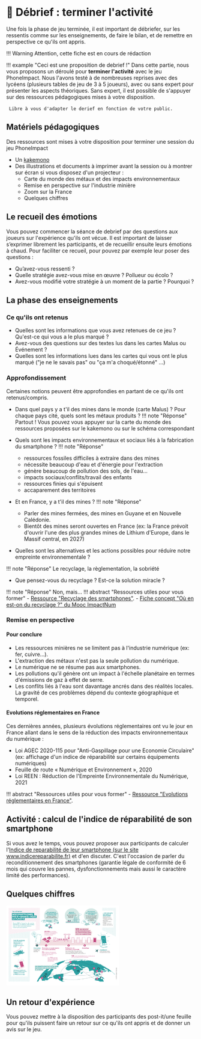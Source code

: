 # 🚧 Débrief : terminer l'activité
Une fois la phase de jeu terminée, il est important de débriefer, sur les ressentis comme sur les enseignements, de faire le bilan, et de remettre en perspective ce qu'ils ont appris.

!!! Warning
    Attention, cette fiche est en cours de rédaction

!!! example "Ceci est une proposition de debrief !"
      Dans cette partie, nous vous proposons un déroulé pour **terminer l'activité** avec le jeu PhoneImpact.
      Nous l'avons testé à de nombreuses reprises avec des lycéens (plusieurs tables de jeu de 3 à 5 joueurs), avec ou sans expert pour présenter les aspects théoriques. Sans expert, il est possible de s'appuyer sur des ressources pédagogiques mises à votre disposition.

     Libre à vous d'adapter le derief en fonction de votre public.

## Matériels pédagogiques

Des ressources sont mises à votre disposition pour terminer une session du jeu PhoneImpact

- Un [kakemono](./Kakemonos/kakemonoDebriefPhoneImpact.pdf)
- Des illustrations et documents à imprimer avant la session ou à montrer sur écran si vous disposez d'un projecteur :  
    - Carte du monde des métaux et des impacts environnementaux
    - Remise en perspective sur l'industrie minière
    - Zoom sur la France
    - Quelques chiffres

    
## Le recueil des émotions
Vous pouvez commencer la séance de debrief par des questions aux joueurs sur l'expérience qu'ils ont vécue. Il est important de laisser s’exprimer librement les participants, et de recueillir ensuite leurs émotions à chaud. Pour faciliter ce recueil, pour pouvez par exemple leur poser des questions :

- Qu’avez-vous ressenti ?
- Quelle stratégie avez-vous mise en œuvre ? Pollueur ou écolo ?
- Avez-vous modifié votre stratégie à un moment de la partie ? Pourquoi ?


## La phase des enseignements
### Ce qu'ils ont retenus

- Quelles sont les informations que vous avez retenues de ce jeu ? Qu'est-ce qui vous a le plus marqué ?
- Avez-vous des questions sur des textes lus dans les cartes Malus ou Événement ?
- Quelles sont les informations lues dans les cartes qui vous ont le plus marqué ("je ne le savais pas" ou "ça m'a choqué/étonné" ...)

### Approfondissement 
Certaines notions peuvent être approfondies en partant de ce qu'ils ont retenus/compris.
 
- Dans quel pays y a t'il des mines dans le monde (carte Malus) ? Pour chaque pays cité, quels sont les métaux produits ?
!!! note "Réponse"
    Partout ! Vous pouvez vous appuyer sur la carte du monde des ressources proposées sur le kakemono ou sur le schéma correspondant

- Quels sont les impacts environnementaux et sociaux liés à la fabrication du smartphone ?
!!! note "Réponse"
    - ressources fossiles difficiles à extraire dans des mines
    - nécessite beaucoup d'eau et d'énergie pour l'extraction
    - génère beaucoup de pollution des sols, de l'eau...
    - impacts sociaux/conflits/travail des enfants
    - ressources finies qui s'épuisent
    - accaparement des territoires 

- Et en France, y a t'il des mines ? 
!!! note "Réponse"
    - Parler des mines fermées, des mines en Guyane et en Nouvelle Calédonie.
    - Bientôt des mines seront ouvertes en France (ex: la France prévoit d'ouvrir l'une des plus grandes mines de Lithium d'Europe, dans le Massif central, en 2027)

- Quelles sont les alternatives et les actions possibles pour réduire notre empreinte environnementale ?

!!! note "Réponse"
    Le recyclage, la règlementation, la sobriété

- Que pensez-vous du recyclage ? Est-ce la solution miracle ?

!!! note "Réponse"
      Non, mais...
!!! abstract "Ressources utiles pour vous former"
    - [Ressource "Recyclage des smartphones"](../Ressources/Recyclage.md).
    - [Fiche concept "Où en est-on du recyclage ?" du Mooc ImpactNum](https://learninglab.gitlabpages.inria.fr/mooc-impacts-num/mooc-impacts-num-ressources/Partie2/FichesConcept/FC2.3.3-Recyclage-MoocImpactNum.html)

### Remise en perspective
#### Pour conclure

- Les ressources minières ne se limitent pas à l'industrie numérique (ex: fer, cuivre...).
- L'extraction des métaux n'est pas la seule pollution du numérique.
- Le numérique ne se résume pas aux smartphones.
- Les pollutions qu'il génère ont un impact à l'échelle planétaire en termes d'émissions de gaz à effet de serre.
- Les conflits liés à l'eau sont davantage ancrés dans des réalités locales. La gravité de ces problèmes dépend du contexte géographique et temporel.

#### Evolutions réglementaires en France
Ces dernières années, plusieurs évolutions réglementaires ont vu le jour en France allant dans le sens de la réduction des impacts environnementaux du numérique :

- Loi AGEC 2020-115 pour "Anti-Gaspillage pour une Economie Circulaire" (ex: affichage d'un indice de réparabilité sur certains équipements numériques)
- Feuille de route « Numérique et Environnement », 2020
- Loi REEN : Réduction de l'Empreinte Environnementale du Numérique, 2021

!!! abstract "Ressources utiles pour vous former"
    - [Ressource "Evolutions réglementaires en France"](../Ressources/Evolutions_reglementaires.md).

## Activité : calcul de l'indice de réparabilité de son smartphone
Si vous avez le temps, vous pouvez proposer aux participants de calculer l'[Indice de reparabilité de leur smartphone (sur le site www.indicereparabilite.fr)](https://www.indicereparabilite.fr/) et d'en discuter.
C'est l'occasion de parler du reconditionnement des smartphones (garantie légale de conformité de 6 mois qui couvre les pannes, dysfonctionnements mais aussi le caractère limité des performances).


## Quelques chiffres

<a href="Illustrations/ADEME-smartphone_Illu_infographie.png"><img src="Illustrations/ADEME-smartphone_Illu_infographie.png" width="300"/></a>

## Un retour d'expérience
Vous pouvez  mettre à la disposition des participants des post-it/une feuille pour qu'ils puissent faire un retour sur ce qu'ils ont appris et de donner un avis sur le jeu.
